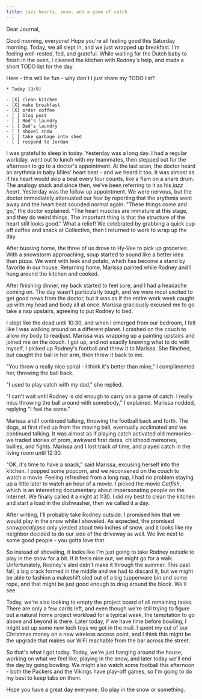 ```yaml
---
title: jazz hearts, snow, and a game of catch
---
```


Dear Journal,

Good morning, everyone! Hope you're all feeling good this Saturday
morning. Today, we all slept in, and we just wrapped up breakfast. I'm
feeling well-rested, fed, and grateful. While waiting for the Dutch baby
to finish in the oven, I cleaned the kitchen with Rodney's help, and
made a short TODO list for the day.

Here - this will be fun - why don't I just share my TODO list?

``` {.org}
* Today [3/9]

- [X] clean kitchen
- [X] make breakfast
- [X] order coffee
- [ ] blog post
- [ ] Rod's laundry
- [ ] Dad's laundry
- [ ] shovel snow
- [ ] take garbage into shed
- [ ] respond to Jordan
```

I was grateful to sleep in today. Yesterday was a long day. I had a
regular workday, went out to lunch with my teammates, then stepped out
for the afternoon to go to a doctor's appointment. At the last scan, the
doctor heard an arythmia in baby Miles' heart beat - and we heard it
too. It was almost as if his heart would skip a beat every four counts,
like a flam on a snare drum. The analogy stuck and since then, we've
been referring to it as his *jazz heart*. Yesterday was the follow up
appointment. We were nervous, but the doctor immediately attenuated our
fear by reporting that the arythmia went away and the heart beat sounded
normal again. "These things come and go," the doctor explained. "The
heart muscles are immature at this stage, and they do weird things. The
important thing is that the structure of the heart still looks good."
What a relief! We celebrated by grabbing a quick cup off coffee and
snack at Collectivo, then I returned to work to wrap up the day.

After bussing home, the three of us drove to Hy-Vee to pick up
groceries. With a snowstorm approaching, soup started to sound like a
better idea than pizza. We went with leek and potato, which has become a
stand by favorite in our house. Returning home, Marissa painted while
Rodney and I hung around the kitchen and cooked.

After finishing dinner, my back started to feel sore, and I had a
headache coming on. The day wasn't particularly tough, and we were most
excited to get good news from the doctor, but it was as if the entire
work week caught up with my head and body all at once. Marissa
graciously excused me to go take a nap upstairs, agreeing to put Rodney
to bed.

I slept like the dead until 10:30, and when I emerged from our bedroom,
I felt like I was walking around on a different planet. I crashed on the
couch to allow my body to readjust. Marissa was wrapping up a painting
upstairs and joined me on the couch. I got up, and not exactly knowing
what to do with myself, I picked up Rodney's football and threw it to
Marissa. She flinched, but caught the ball in her arm, then threw it
back to me.

"You throw a really nice spiral - I think it's better than mine," I
complimented her, throwing the ball back.

"I used to play catch with my dad," she replied.

"I can't wait until Rodney is old enough to carry on a game of catch. I
really miss throwing the ball around with somebody," I explained.
Marissa nodded, replying "I feel the same."

Marissa and I continued talking, throwing the football back and forth.
The dogs, at first riled up from the moving ball, eventually acclimated
and we continued talking. It was almost as if playing catch activated
old memories - we traded stories of prom, awkward first dates, childhood
memories, bullies, and fights. Marissa and I lost track of time, and
played catch in the living room until 12:30.

"OK, it's time to have a snack," said Marissa, excusing herself into the
kitchen. I popped some popcorn, and we reconvened on the couch to watch
a movie. Feeling refreshed from a long nap, I had no problem staying up
a little later to watch an hour of a movie. I picked the movie
*Catfish*, which is an interesting documentary about impersonating
people on the Internet. We finally called it a night at 1:30. I did my
best to clean the kitchen and start a load in the dishwasher, then we
called it a day.

After writing, I'll probably take Rodney outside. I promised him that we
would play in the snow while I shoveled. As expected, the promised
*snowpocalypse* only yielded about two inches of snow, and it looks like
my neighbor decided to do our side of the driveway as well. We live next
to some good people - you gotta love that.

So instead of shoveling, it looks like I'm just going to take Rodney
outside to play in the snow for a bit. If it feels nice out, we might go
for a walk. Unfortunately, Rodney's sled didn't make it through the
summer. This past fall, a big crack formed in the middle and we had to
discard it, but we might be able to fashion a makeshift sled out of a
big tupperware bin and some rope, and that might be just good enough to
drag around the block. We'll see.

Today, we're also looking to empty the project board of all remaining
tasks. There are only a few cards left, and even though we're still
trying to figure out a natural home project workload for a typical week,
the temptation to go above and beyond is there. Later today, if we have
time before bowling, I might set up some new tech toys we got in the
mail. I spent my cut of our Christmas money on a new wireless access
point, and I think this might be the upgrade that makes our WiFi
reachable from the bar across the street.

So that's what I got today. Today, we're just hanging around the house,
working on what we feel like, playing in the snow, and later today we'll
end the day by going bowling. We might also watch some football this
afternoon - both the Packers and the Vikings have play-off games, so I'm
going to do my best to keep tabs on them.

Hope you have a great day everyone. Go play in the snow or something.

